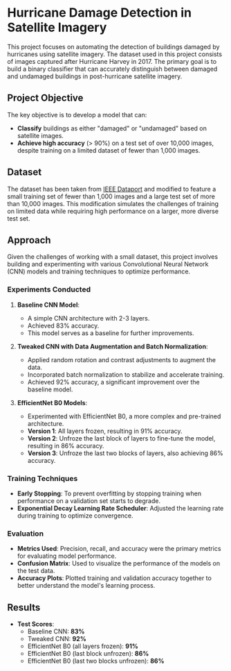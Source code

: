 # Hurricane Damage Detection in Satellite Imagery

This project focuses on automating the detection of buildings damaged by hurricanes using satellite imagery. The dataset used in this project consists of images captured after Hurricane Harvey in 2017. The primary goal is to build a binary classifier that can accurately distinguish between damaged and undamaged buildings in post-hurricane satellite imagery.

## Project Objective

The key objective is to develop a model that can:
- **Classify** buildings as either "damaged" or "undamaged" based on satellite images.
- **Achieve high accuracy** (> 90%) on a test set of over 10,000 images, despite training on a limited dataset of fewer than 1,000 images.

## Dataset

The dataset has been taken from [IEEE Dataport](https://ieee-dataport.org/open-access/detecting-damaged-buildings-post-hurricane-satellite-imagery-based-customized) and modified to feature a small training set of fewer than 1,000 images and a large test set of more than 10,000 images. This modification simulates the challenges of training on limited data while requiring high performance on a larger, more diverse test set.

## Approach

Given the challenges of working with a small dataset, this project involves building and experimenting with various Convolutional Neural Network (CNN) models and training techniques to optimize performance.

### Experiments Conducted

1. **Baseline CNN Model**: 
   - A simple CNN architecture with 2-3 layers.
   - Achieved 83% accuracy.
   - This model serves as a baseline for further improvements.

2. **Tweaked CNN with Data Augmentation and Batch Normalization**:
   - Applied random rotation and contrast adjustments to augment the data.
   - Incorporated batch normalization to stabilize and accelerate training.
   - Achieved 92% accuracy, a significant improvement over the baseline model.

3. **EfficientNet B0 Models**:
   - Experimented with EfficientNet B0, a more complex and pre-trained architecture.
   - **Version 1**: All layers frozen, resulting in 91% accuracy.
   - **Version 2**: Unfroze the last block of layers to fine-tune the model, resulting in 86% accuracy.
   - **Version 3**: Unfroze the last two blocks of layers, also achieving 86% accuracy.

### Training Techniques

- **Early Stopping**: To prevent overfitting by stopping training when performance on a validation set starts to degrade.
- **Exponential Decay Learning Rate Scheduler**: Adjusted the learning rate during training to optimize convergence.

### Evaluation

- **Metrics Used**: Precision, recall, and accuracy were the primary metrics for evaluating model performance.
- **Confusion Matrix**: Used to visualize the performance of the models on the test data.
- **Accuracy Plots**: Plotted training and validation accuracy together to better understand the model's learning process.

## Results

- **Test Scores**:
  - Baseline CNN: **83%**
  - Tweaked CNN: **92%**
  - EfficientNet B0 (all layers frozen): **91%**
  - EfficientNet B0 (last block unfrozen): **86%**
  - EfficientNet B0 (last two blocks unfrozen): **86%**
